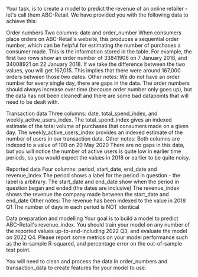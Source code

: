 Your task, is to create a model to predict the revenue of an online retailer - let's call them ABC-Retail. We have provided you with the following data to achieve this:
 
Order numbers
Two columns: date and order_number
When consumers place orders on ABC-Retail's website, this produces a sequential order number, which can be helpful for estimating the number of purchases a consumer made. This is the information stored in the table.
For example, the first two rows show an order number of 33841906 on 7 January 2018, and 34008921 on 22 January 2018. If we take the difference between the two values, you will get 167,015. This implies that there were around 167,000 orders between those two dates.
Other notes:
We do not have an order number for every single day, there are gaps in the data.
The order numbers should always increase over time (because order number only goes up), but the data has not been cleaned! and there are some bad datapoints that will need to be dealt with.
 
Transaction data
Three columns: date, total_spend_index, and weekly_active_users_index.
The total_spend_index gives an indexed estimate of the total volume of purchases that consumers made on a given day.
The weekly_active_users_index provides an indexed estimate of the number of users in our transaction data.
Other notes:
Both columns are indexed to a value of 100 on 20 May 2020
There are no gaps in this data, but you will notice the number of active users is quite low in earlier time periods, so you would expect the values in 2018 or earlier to be quite noisy.
 
Reported data
Four columns: period, start_date, end_date and revenue_index
The period shows a label for the period in question - the label is arbitrary.
The start_date and end_date show when the period in question began and ended (the dates are inclusive)
The revenue_index shows the revenue the company made between the start_date and end_date
Other notes:
The revenue has been indexed to the value in 2018 Q1
The number of days in each period is NOT identical
 
Data preparation and modelling
Your goal is to build a model to predict ABC-Retail's revenue_index. You should train your model on any number of the reported values up-to-and-including 2022 Q3, and evaluate the model on 2022 Q4. Please report some metrics on your model performance such as the in-sample R-squared, and percentage error on the out-of-sample test point.
 
You will need to clean and process the data in order_numbers and transaction_data to create features for your model to use.
